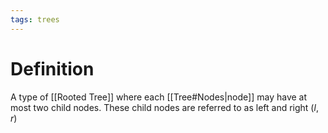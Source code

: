 ```yaml
---
tags: trees
---
```


# Definition
A type of [[Rooted Tree]] where each [[Tree#Nodes|node]] may have at most two child nodes. These child nodes are referred to as left and right ($l, r$)